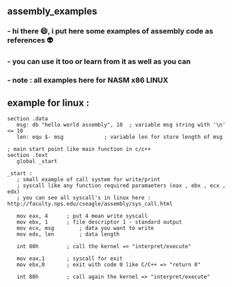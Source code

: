 ## assembly_examples
### - hi there 😄, i put here some **examples of assembly** code as references 👽
### - you can use it too or learn from it as well as you can 
### - note : all examples here for **NASM x86 LINUX**

## example for linux :
 ```assembly
section .data
	msg: db "hello world assembly", 10	; variable msg string with '\n' <= 10 
	len: equ $- msg				; variable len for store length of msg 
	
; main start point like main function in c/c++
section .text
	global _start

_start :
	; small example of call system for write/print 
	; syscall like any function required paramaeters (eax , ebx , ecx , edx)
	; you can see all syscall's in linux here : http://faculty.nps.edu/cseagle/assembly/sys_call.html
  
	mov eax, 4 		; put 4 mean write syscall	
	mov ebx, 1		; file descriptor 1 - standard output
	mov ecx, msg 		; data you want to write
	mov edx, len		; data length

	int 80h			; call the kernel => "interpret/execute" 

	mov eax,1 		; syscall for exit
	mov ebx,0 		; exit with code 0 like C/C++ => "return 0"
	
	int 80h			; call again the kernel => "interpret/execute" 
 ```
